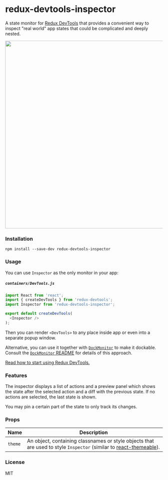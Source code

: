 # redux-devtools-inspector

A state monitor for [Redux DevTools](https://github.com/gaearon/redux-devtools) that provides a convenient way to inspect "real world" app states that could be complicated and deeply nested.

<img src='http://i.imgur.com/fYh8fk5.gif' width='600'>

### Installation

```
npm install --save-dev redux-devtools-inspector
```

### Usage

You can use `Inspector` as the only monitor in your app:

##### `containers/DevTools.js`

```js
import React from 'react';
import { createDevTools } from 'redux-devtools';
import Inspector from 'redux-devtools-inspector';

export default createDevTools(
  <Inspector />
);
```

Then you can render `<DevTools>` to any place inside app or even into a separate popup window.

Alternative, you can use it together with [`DockMonitor`](https://github.com/gaearon/redux-devtools-dock-monitor) to make it dockable.  
Consult the [`DockMonitor` README](https://github.com/gaearon/redux-devtools-dock-monitor) for details of this approach.

[Read how to start using Redux DevTools.](https://github.com/gaearon/redux-devtools)

### Features

The inspector displays a list of actions and a preview panel which shows the state after the selected action and a diff with the previous state. If no actions are selected, the last state is shown.

You may pin a certain part of the state to only track its changes.

### Props

Name                  | Description
-------------         | -------------
`theme`               | An object, containing classnames or style objects that are used to style `Inspector` (similar to [react-themeable](https://github.com/markdalgleish/react-themeable)).

### License

MIT
